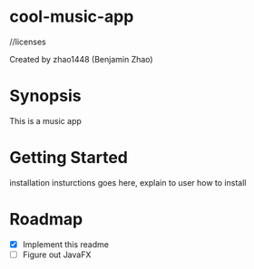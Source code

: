 # cool-music-app
//licenses

Created by zhao1448 (Benjamin Zhao)
# Synopsis
This is a music app 
# Getting Started
installation insturctions goes here, explain to user how to install
# Roadmap
- [x] Implement this readme
- [ ] Figure out JavaFX
